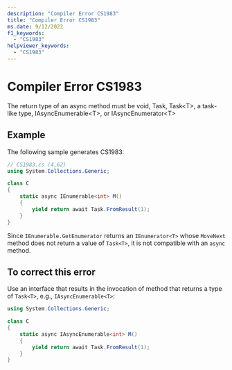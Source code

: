 ```yaml
---
description: "Compiler Error CS1983"
title: "Compiler Error CS1983"
ms.date: 9/12/2022
f1_keywords:
  - "CS1983"
helpviewer_keywords:
  - "CS1983"
---
```

# Compiler Error CS1983

The return type of an async method must be void, Task, Task\<T\>, a task-like type, IAsyncEnumerable\<T\>, or IAsyncEnumerator\<T\>

## Example

 The following sample generates CS1983:

```csharp
// CS1983.cs (4,62)
using System.Collections.Generic;

class C
{
    static async IEnumerable<int> M()
    {
        yield return await Task.FromResult(1);
    }
}
```

Since  `IEnumerable.GetEnumerator` returns an `IEnumerator<T>` whose `MoveNext` method does not return a value of `Task<T>`, it is not compatible with an `async` method.

## To correct this error

Use an interface that results in the invocation of method that returns a type of `Task<T>`, e.g., `IAsyncEnumerable<T>`:

```csharp
using System.Collections.Generic;

class C
{
    static async IAsyncEnumerable<int> M()
    {
        yield return await Task.FromResult(1);
    }
}
```
